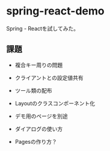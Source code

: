 # spring-react-demo

Spring - Reactを試してみた。


## 課題

- 複合キー周りの問題
- クライアントとの設定値共有

- ツール類の配布
- Layoutのクラスコンポーネント化
- デモ用のページを別途
- ダイアログの使い方
- Pagesの作り方？
